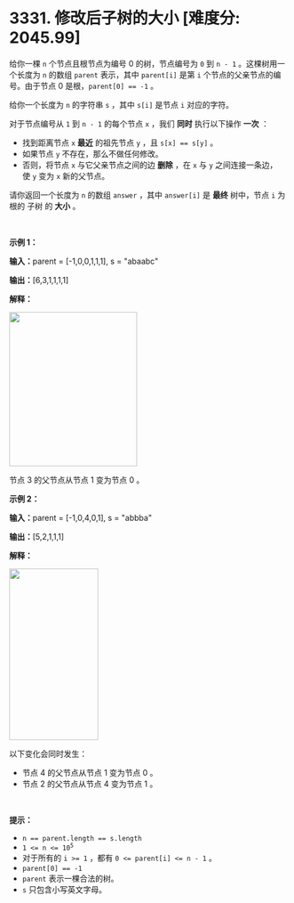 # 3331. 修改后子树的大小 [难度分: 2045.99]

<p>给你一棵 <code>n</code>&nbsp;个节点且根节点为编号 0 的树，节点编号为&nbsp;<code>0</code>&nbsp;到&nbsp;<code>n - 1</code>&nbsp;。这棵树用一个长度为&nbsp;<code>n</code>&nbsp;的数组&nbsp;<code>parent</code>&nbsp;表示，其中&nbsp;<code>parent[i]</code>&nbsp;是第 <code>i</code>&nbsp;个节点的父亲节点的编号。由于节点 0 是根，<code>parent[0] == -1</code>&nbsp;。</p>

<p>给你一个长度为 <code>n</code>&nbsp;的字符串&nbsp;<code>s</code>&nbsp;，其中&nbsp;<code>s[i]</code>&nbsp;是节点 <code>i</code>&nbsp;对应的字符。</p>

<p>对于节点编号从 <code>1</code>&nbsp;到 <code>n - 1</code>&nbsp;的每个节点 <code>x</code>&nbsp;，我们 <strong>同时</strong> 执行以下操作 <strong>一次</strong>&nbsp;：</p>

<ul>
	<li>找到距离节点 <code>x</code>&nbsp;<strong>最近</strong>&nbsp;的祖先节点 <code>y</code>&nbsp;，且&nbsp;<code>s[x] == s[y]</code>&nbsp;。</li>
	<li>如果节点 <code>y</code>&nbsp;不存在，那么不做任何修改。</li>
	<li>否则，将节点 <code>x</code>&nbsp;与它父亲节点之间的边 <strong>删除</strong>&nbsp;，在 <code>x</code>&nbsp;与 <code>y</code>&nbsp;之间连接一条边，使&nbsp;<code>y</code>&nbsp;变为 <code>x</code>&nbsp;新的父节点。</li>
</ul>

<p>请你返回一个长度为 <code>n</code>&nbsp;的数组&nbsp;<code>answer</code>&nbsp;，其中&nbsp;<code>answer[i]</code>&nbsp;是 <strong>最终</strong>&nbsp;树中，节点 <code>i</code>&nbsp;为根的 <span data-keyword="subtree">子树</span> 的 <strong>大小</strong>&nbsp;。</p>

<p>&nbsp;</p>

<p><strong class="example">示例 1：</strong></p>

<div class="example-block">
<p><span class="example-io"><b>输入：</b>parent = [-1,0,0,1,1,1], s = "abaabc"</span></p>

<p><span class="example-io"><b>输出：</b>[6,3,1,1,1,1]</span></p>

<p><strong>解释：</strong></p>

<p><img alt="" src="https://assets.leetcode.com/uploads/2024/08/15/graphex1drawio.png" style="width: 230px; height: 277px;" /></p>

<p>节点 3 的父节点从节点 1 变为节点 0 。</p>
</div>

<p><strong class="example">示例 2：</strong></p>

<div class="example-block">
<p><span class="example-io"><b>输入：</b>parent = [-1,0,4,0,1], s = "abbba"</span></p>

<p><span class="example-io"><b>输出：</b>[5,2,1,1,1]</span></p>

<p><b>解释：</b></p>

<p><img alt="" src="https://assets.leetcode.com/uploads/2024/08/20/exgraph2drawio.png" style="width: 160px; height: 308px;" /></p>

<p>以下变化会同时发生：</p>

<ul>
	<li>节点 4 的父节点从节点 1 变为节点 0 。</li>
	<li>节点 2 的父节点从节点 4 变为节点 1 。</li>
</ul>
</div>

<p>&nbsp;</p>

<p><strong>提示：</strong></p>

<ul>
	<li><code>n == parent.length == s.length</code></li>
	<li><code>1 &lt;= n &lt;= 10<sup>5</sup></code></li>
	<li>对于所有的&nbsp;<code>i &gt;= 1</code>&nbsp;，都有&nbsp;<code>0 &lt;= parent[i] &lt;= n - 1</code>&nbsp;。</li>
	<li><code>parent[0] == -1</code></li>
	<li><code>parent</code>&nbsp;表示一棵合法的树。</li>
	<li><code>s</code>&nbsp;只包含小写英文字母。</li>
</ul>
